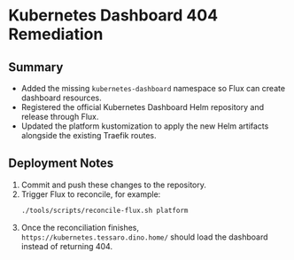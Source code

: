 # Kubernetes Dashboard 404 Remediation

## Summary
- Added the missing `kubernetes-dashboard` namespace so Flux can create dashboard resources.
- Registered the official Kubernetes Dashboard Helm repository and release through Flux.
- Updated the platform kustomization to apply the new Helm artifacts alongside the existing Traefik routes.

## Deployment Notes
1. Commit and push these changes to the repository.
2. Trigger Flux to reconcile, for example:
   ```bash
   ./tools/scripts/reconcile-flux.sh platform
   ```
3. Once the reconciliation finishes, `https://kubernetes.tessaro.dino.home/` should load the dashboard instead of returning 404.
